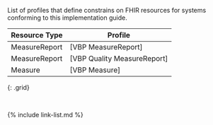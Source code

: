 
List of profiles that define constrains on FHIR resources for systems conforming to this implementation guide.

|Resource Type|Profile|
|---|---|
|MeasureReport|[VBP MeasureReport]|
|MeasureReport|[VBP Quality MeasureReport]
|Measure|[VBP Measure]|
{: .grid}



<br />

{% include link-list.md %}
